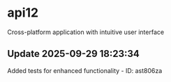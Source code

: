# api12
Cross-platform application with intuitive user interface

## Update 2025-09-29 18:23:34
Added tests for enhanced functionality - ID: ast806za

